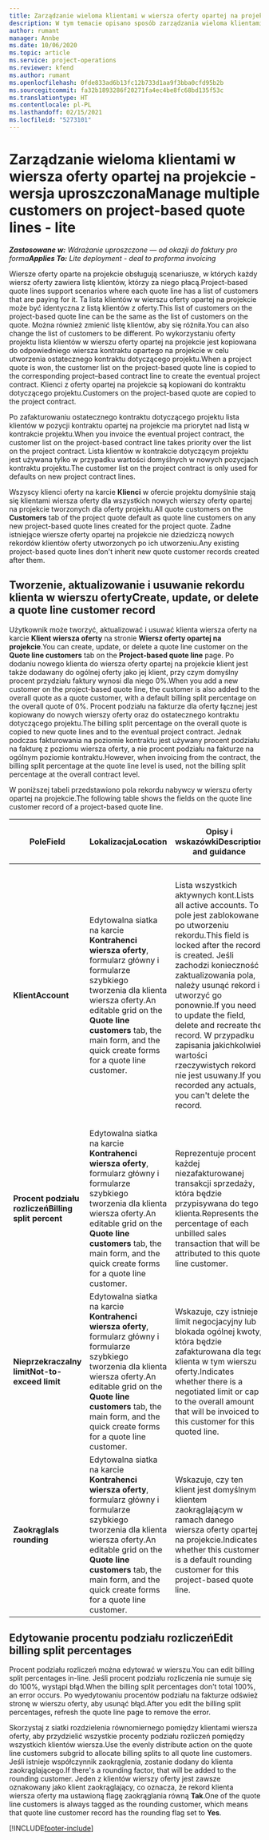 ```yaml
---
title: Zarządzanie wieloma klientami w wiersza oferty opartej na projekcie - wersja uproszczona
description: W tym temacie opisano sposób zarządzania wieloma klientami w wierszach oferty opartej na projekcie.
author: rumant
manager: Annbe
ms.date: 10/06/2020
ms.topic: article
ms.service: project-operations
ms.reviewer: kfend
ms.author: rumant
ms.openlocfilehash: 0fde833ad6b13fc12b733d1aa9f3bba0cfd95b2b
ms.sourcegitcommit: fa32b1893286f20271fa4ec4be8fc68bd135f53c
ms.translationtype: HT
ms.contentlocale: pl-PL
ms.lasthandoff: 02/15/2021
ms.locfileid: "5273101"
---
```

# <a name="manage-multiple-customers-on-project-based-quote-lines---lite"></a><span data-ttu-id="36805-103">Zarządzanie wieloma klientami w wiersza oferty opartej na projekcie - wersja uproszczona</span><span class="sxs-lookup"><span data-stu-id="36805-103">Manage multiple customers on project-based quote lines - lite</span></span>

<span data-ttu-id="36805-104">_**Zastosowane w:** Wdrażanie uproszczone — od okazji do faktury pro forma_</span><span class="sxs-lookup"><span data-stu-id="36805-104">_**Applies To:** Lite deployment - deal to proforma invoicing_</span></span>

<span data-ttu-id="36805-105">Wiersze oferty oparte na projekcie obsługują scenariusze, w których każdy wiersz oferty zawiera listę klientów, którzy za niego płacą.</span><span class="sxs-lookup"><span data-stu-id="36805-105">Project-based quote lines support scenarios where each quote line has a list of customers that are paying for it.</span></span> <span data-ttu-id="36805-106">Ta lista klientów w wierszu oferty opartej na projekcie może być identyczna z listą klientów z oferty.</span><span class="sxs-lookup"><span data-stu-id="36805-106">This list of customers on the project-based quote line can be the same as the list of customers on the quote.</span></span> <span data-ttu-id="36805-107">Można również zmienić listę klientów, aby się różniła.</span><span class="sxs-lookup"><span data-stu-id="36805-107">You can also change the list of customers to be different.</span></span> <span data-ttu-id="36805-108">Po wykorzystaniu oferty projektu lista klientów w wierszu oferty opartej na projekcie jest kopiowana do odpowiedniego wiersza kontraktu opartego na projekcie w celu utworzenia ostatecznego kontraktu dotyczącego projektu.</span><span class="sxs-lookup"><span data-stu-id="36805-108">When a project quote is won, the customer list on the project-based quote line is copied to the corresponding project–based contract line to create the eventual project contract.</span></span> <span data-ttu-id="36805-109">Klienci z oferty opartej na projekcie są kopiowani do kontraktu dotyczącego projektu.</span><span class="sxs-lookup"><span data-stu-id="36805-109">Customers on the project-based quote are copied to the project contract.</span></span>

<span data-ttu-id="36805-110">Po zafakturowaniu ostatecznego kontraktu dotyczącego projektu lista klientów w pozycji kontraktu opartej na projekcie ma priorytet nad listą w kontrakcie projektu.</span><span class="sxs-lookup"><span data-stu-id="36805-110">When you invoice the eventual project contract, the customer list on the project-based contract line takes priority over the list on the project contract.</span></span> <span data-ttu-id="36805-111">Lista klientów w kontrakcie dotyczącym projektu jest używana tylko w przypadku wartości domyślnych w nowych pozycjach kontraktu projektu.</span><span class="sxs-lookup"><span data-stu-id="36805-111">The customer list on the project contract is only used for defaults on new project contract lines.</span></span>

<span data-ttu-id="36805-112">Wszyscy klienci oferty na karcie **Klienci** w ofercie projektu domyślnie stają się klientami wiersza oferty dla wszystkich nowych wierszy oferty opartej na projekcie tworzonych dla oferty projektu.</span><span class="sxs-lookup"><span data-stu-id="36805-112">All quote customers on the **Customers** tab of the project quote default as quote line customers on any new project-based quote lines created for the project quote.</span></span> <span data-ttu-id="36805-113">Żadne istniejące wiersze oferty opartej na projekcie nie dziedziczą nowych rekordów klientów oferty utworzonych po ich utworzeniu.</span><span class="sxs-lookup"><span data-stu-id="36805-113">Any existing project-based quote lines don't inherit new quote customer records created after them.</span></span>

## <a name="create-update-or-delete-a-quote-line-customer-record"></a><span data-ttu-id="36805-114">Tworzenie, aktualizowanie i usuwanie rekordu klienta w wierszu oferty</span><span class="sxs-lookup"><span data-stu-id="36805-114">Create, update, or delete a quote line customer record</span></span>

<span data-ttu-id="36805-115">Użytkownik może tworzyć, aktualizować i usuwać klienta wiersza oferty na karcie **Klient wiersza oferty** na stronie **Wiersz oferty opartej na projekcie**.</span><span class="sxs-lookup"><span data-stu-id="36805-115">You can create, update, or delete a quote line customer on the **Quote line customers** tab on the **Project-based quote line** page.</span></span> <span data-ttu-id="36805-116">Po dodaniu nowego klienta do wiersza oferty opartej na projekcie klient jest także dodawany do ogólnej oferty jako jej klient, przy czym domyślny procent przydziału faktury wynosi dla niego 0%.</span><span class="sxs-lookup"><span data-stu-id="36805-116">When you add a new customer on the project-based quote line, the customer is also added to the overall quote as a quote customer, with a default billing split percentage on the overall quote of 0%.</span></span> <span data-ttu-id="36805-117">Procent podziału na fakturze dla oferty łącznej jest kopiowany do nowych wierszy oferty oraz do ostatecznego kontraktu dotyczącego projektu.</span><span class="sxs-lookup"><span data-stu-id="36805-117">The billing split percentage on the overall quote is copied to new quote lines and to the eventual project contract.</span></span> <span data-ttu-id="36805-118">Jednak podczas fakturowania na poziomie kontraktu jest używany procent podziału na fakturę z poziomu wiersza oferty, a nie procent podziału na fakturze na ogólnym poziomie kontraktu.</span><span class="sxs-lookup"><span data-stu-id="36805-118">However, when invoicing from the contract, the billing split percentage at the quote line level is used, not the billing split percentage at the overall contract level.</span></span> 

<span data-ttu-id="36805-119">W poniższej tabeli przedstawiono pola rekordu nabywcy w wierszu oferty opartej na projekcie.</span><span class="sxs-lookup"><span data-stu-id="36805-119">The following table shows the fields on the quote line customer record of a project-based quote line.</span></span>

| <span data-ttu-id="36805-120">Pole</span><span class="sxs-lookup"><span data-stu-id="36805-120">Field</span></span> | <span data-ttu-id="36805-121">Lokalizacja</span><span class="sxs-lookup"><span data-stu-id="36805-121">Location</span></span> | <span data-ttu-id="36805-122">Opisy i wskazówki</span><span class="sxs-lookup"><span data-stu-id="36805-122">Description and guidance</span></span> | <span data-ttu-id="36805-123">Wpływ zmian w dalszych etapach</span><span class="sxs-lookup"><span data-stu-id="36805-123">Downstream impact</span></span> |
| --- | --- | --- | --- |
| <span data-ttu-id="36805-124">**Klient**</span><span class="sxs-lookup"><span data-stu-id="36805-124">**Account**</span></span> | <span data-ttu-id="36805-125">Edytowalna siatka na karcie **Kontrahenci wiersza oferty**, formularz główny i formularze szybkiego tworzenia dla klienta wiersza oferty.</span><span class="sxs-lookup"><span data-stu-id="36805-125">An editable grid on the **Quote line customers** tab, the main form, and the quick create forms for a quote line customer.</span></span> | <span data-ttu-id="36805-126">Lista wszystkich aktywnych kont.</span><span class="sxs-lookup"><span data-stu-id="36805-126">Lists all active accounts.</span></span> <span data-ttu-id="36805-127">To pole jest zablokowane po utworzeniu rekordu.</span><span class="sxs-lookup"><span data-stu-id="36805-127">This field is locked after the record is created.</span></span> <span data-ttu-id="36805-128">Jeśli zachodzi konieczność zaktualizowania pola, należy usunąć rekord i utworzyć go ponownie.</span><span class="sxs-lookup"><span data-stu-id="36805-128">If you need to update the field, delete and recreate the record.</span></span> <span data-ttu-id="36805-129">W przypadku zapisania jakichkolwiek wartości rzeczywistych rekord nie jest usuwany.</span><span class="sxs-lookup"><span data-stu-id="36805-129">If you recorded any actuals, you can't delete the record.</span></span> | <span data-ttu-id="36805-130">W przypadku wybrania do dodania konta z głównej listy klientów, klient z wiersza oferty jest dodawany również jako klient oferty po zapisaniu.</span><span class="sxs-lookup"><span data-stu-id="36805-130">When you pick an account from the master list of accounts to add, the quote line customer is also added as a quote customer when you save it.</span></span> <span data-ttu-id="36805-131">Po wykorzystaniu oferty klienci wiersza oferty są kopiowani jako klienci w pozycji kontraktu projektu.</span><span class="sxs-lookup"><span data-stu-id="36805-131">When a quote is won, quote line customers are copied to the project contract line customers.</span></span> |
| <span data-ttu-id="36805-132">**Procent podziału rozliczeń**</span><span class="sxs-lookup"><span data-stu-id="36805-132">**Billing split percent**</span></span> | <span data-ttu-id="36805-133">Edytowalna siatka na karcie **Kontrahenci wiersza oferty**, formularz główny i formularze szybkiego tworzenia dla klienta wiersza oferty.</span><span class="sxs-lookup"><span data-stu-id="36805-133">An editable grid on the **Quote line customers** tab, the main form, and the quick create forms for a quote line customer.</span></span> | <span data-ttu-id="36805-134">Reprezentuje procent każdej niezafakturowanej transakcji sprzedaży, która będzie przypisywana do tego klienta.</span><span class="sxs-lookup"><span data-stu-id="36805-134">Represents the percentage of each unbilled sales transaction that will be attributed to this quote line customer.</span></span> | <span data-ttu-id="36805-135">Kopiowane do klientów pozycji kontraktu projektu.</span><span class="sxs-lookup"><span data-stu-id="36805-135">Copied over to project contract line customers.</span></span> |
| <span data-ttu-id="36805-136">**Nieprzekraczalny limit**</span><span class="sxs-lookup"><span data-stu-id="36805-136">**Not-to-exceed limit**</span></span> | <span data-ttu-id="36805-137">Edytowalna siatka na karcie **Kontrahenci wiersza oferty**, formularz główny i formularze szybkiego tworzenia dla klienta wiersza oferty.</span><span class="sxs-lookup"><span data-stu-id="36805-137">An editable grid on the **Quote line customers** tab, the main form, and the quick create forms for a quote line customer.</span></span> | <span data-ttu-id="36805-138">Wskazuje, czy istnieje limit negocjacyjny lub blokada ogólnej kwoty, która będzie zafakturowana dla tego klienta w tym wierszu oferty.</span><span class="sxs-lookup"><span data-stu-id="36805-138">Indicates whether there is a negotiated limit or cap to the overall amount that will be invoiced to this customer for this quoted line.</span></span> | <span data-ttu-id="36805-139">Po wygraniu oferty ta wartość jest kopiowana do klienta wiersza oferty.</span><span class="sxs-lookup"><span data-stu-id="36805-139">Copied over to project contract line customers when a quote is won.</span></span> |
| <span data-ttu-id="36805-140">**Zaokrągla**</span><span class="sxs-lookup"><span data-stu-id="36805-140">**Is rounding**</span></span> | <span data-ttu-id="36805-141">Edytowalna siatka na karcie **Kontrahenci wiersza oferty**, formularz główny i formularze szybkiego tworzenia dla klienta wiersza oferty.</span><span class="sxs-lookup"><span data-stu-id="36805-141">An editable grid on the **Quote line customers** tab, the main form, and the quick create forms for a quote line customer.</span></span> | <span data-ttu-id="36805-142">Wskazuje, czy ten klient jest domyślnym klientem zaokrąglającym w ramach danego wiersza oferty opartej na projekcie.</span><span class="sxs-lookup"><span data-stu-id="36805-142">Indicates whether this customer is a default rounding customer for this project-based quote line.</span></span> | <span data-ttu-id="36805-143">Po wygraniu oferty ta wartość jest kopiowana do klienta oferty.</span><span class="sxs-lookup"><span data-stu-id="36805-143">Copied over to project contract customers when a quote is won.</span></span> |

## <a name="edit-billing-split-percentages"></a><span data-ttu-id="36805-144">Edytowanie procentu podziału rozliczeń</span><span class="sxs-lookup"><span data-stu-id="36805-144">Edit billing split percentages</span></span>

<span data-ttu-id="36805-145">Procent podziału rozliczeń można edytować w wierszu.</span><span class="sxs-lookup"><span data-stu-id="36805-145">You can edit billing split percentages in-line.</span></span> <span data-ttu-id="36805-146">Jeśli procent podziału rozliczenia nie sumuje się do 100%, wystąpi błąd.</span><span class="sxs-lookup"><span data-stu-id="36805-146">When the billing split percentages don't total 100%, an error occurs.</span></span> <span data-ttu-id="36805-147">Po wyedytowaniu procentów podziału na fakturze odśwież stronę w wierszu oferty, aby usunąć błąd.</span><span class="sxs-lookup"><span data-stu-id="36805-147">After you edit the billing split percentages, refresh the quote line page to remove the error.</span></span>

<span data-ttu-id="36805-148">Skorzystaj z siatki rozdzielenia równomiernego pomiędzy klientami wiersza oferty, aby przydzielić wszystkie procenty podziału rozliczeń pomiędzy wszystkich klientów wiersza.</span><span class="sxs-lookup"><span data-stu-id="36805-148">Use the evenly distribute action on the quote line customers subgrid to allocate billing splits to all quote line customers.</span></span> <span data-ttu-id="36805-149">Jeśli istnieje współczynnik zaokrąglenia, zostanie dodany do klienta zaokrąglającego.</span><span class="sxs-lookup"><span data-stu-id="36805-149">If there's a rounding factor, that will be added to the rounding customer.</span></span> <span data-ttu-id="36805-150">Jeden z klientów wierszy oferty jest zawsze oznakowany jako klient zaokrąglający, co oznacza, że rekord klienta wiersza oferty ma ustawioną flagę zaokrąglania równą **Tak**.</span><span class="sxs-lookup"><span data-stu-id="36805-150">One of the quote line customers is always tagged as the rounding customer, which means that quote line customer record has the rounding flag set to **Yes**.</span></span> 


[!INCLUDE[footer-include](../../includes/footer-banner.md)]